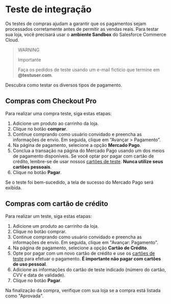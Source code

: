 # Teste de integração

Os testes de compras ajudam a garantir que os pagamentos sejam processados corretamente antes de permitir as vendas reais. Para testar sua loja, você precisará usar o **ambiente Sandbox** do Salesforce Commerce Cloud.

> WARNING
> 
> Importante
>
> Faça os pedidos de teste usando um e-mail fictício que termine em **@testuser.com**.

Descubra como testar os diversos tipos de pagamento.

## Compras com Checkout Pro

Para realizar uma compra teste, siga estas etapas:

1. Adicione um produto ao carrinho da loja.
2. Clique no botão **comprar**.
3. Continue comprando como usuário convidado e preencha as informações de envio. Em seguida, clique em “Avançar > Pagamento”.
4. Na página de pagamento, selecione a opção **Mercado Pago**.
5. Conclua a transação na página do Mercado Pago usando um dos meios de pagamento disponíveis. Se você optar por pagar com cartão de crédito, lembre-se de usar nossos [cartões de teste](/developers/en/docs/salesforce-commerce-cloud/additional-content/test-cards). **Nunca utilize seus cartões pessoais**.
1. Clique no botão **Pagar**.

Se o teste foi bem-sucedido, a tela de sucesso do Mercado Pago será exibida.

## Compras com cartão de crédito

Para realizar um teste, siga estas etapas:

1. Adicione um produto ao carrinho da loja.
1. Clique no botão comprar.
1. Continue comprando como usuário convidado e preencha as informações de envio. Em seguida, clique em "Avançar: Pagamento".
1. Na página de pagamento, selecione a opção **Cartão de Crédito**.
1. Opte por pagar com um novo cartão de crédito e use os [cartões de teste](/developers/pt/docs/salesforce-commerce-cloud/additional-content/test-cards) para efetuar o pagamento. **É importante não pagar com cartões de uso pessoal**.
1. Adicione as informações do cartão de teste indicado (número do cartão, CVV e data de validade).
1. Clique no botão **Pagar**.

Na finalização da compra, verifique com sua loja se a compra está listada como "Aprovada".